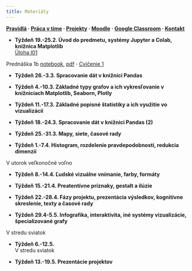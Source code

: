 ```yaml
---
title: Materiály
---
```


**[Pravidlá](./Rules.md) · [Práca v tíme](./Groups.md) · [Projekty](./Projects.md) · [Moodle](https://moodle.uniba.sk/course/view.php?id=3421) · [Google Classroom](https://classroom.google.com) · [Kontakt](./Contact.md)**

* **Týždeň 19.-25.2. Úvod do predmetu, systémy Jupyter a Colab, knižnica Matplotlib**<br>
[Úloha I01](https://colab.research.google.com/github/bbrejova/viz//blob/master/notebooks/I01_Matplotlib-clean.ipynb)<br>
<!-- Prednáška 1a [pdf](./pdf/L01a_visualization_history.pdf) **·** -->
Prednáška 1b [notebook](https://colab.research.google.com/github/bbrejova/viz//blob/master/notebooks/L01b_Jupyter_Colab_Matplotlib.ipynb), [pdf](./pdf/L01b_Jupyter_Colab_Matplotlib.pdf) **·** [Cvičenie 1](./Tutorial1.md)

* **Týždeň 26.-3.3. Spracovanie dát v knižnici Pandas**<br>
<!-- Prednáška 2 [notebook](https://colab.research.google.com/github/bbrejova/viz//blob/master/notebooks/L02_Processing_Pandas.ipynb), [pdf](./pdf/L02_Processing_Pandas.pdf) **·** [Cvičenie 2](./Tutorial2.md) -->


* **Týždeň 4.-10.3. Základné typy grafov a ich vykresľovanie v knižniciach Matplotlib, Seaborn, Plotly**<br>
<!-- Prednáška 3a [pdf](./pdf/L03a_Plot_types.pdf)  **·**  Prednáška 3b [notebook](https://colab.research.google.com/github/bbrejova/viz/blob/master/notebooks/L03b_Plot_types.ipynb), [pdf](./pdf/L03b_Plot_types.pdf) -->


* **Týždeň 11.-17.3. Základné popisné štatistiky a ich využitie vo vizualizácii**<br>
<!-- Prednáška 4 [notebook](https://colab.research.google.com/github/bbrejova/viz/blob/master/notebooks/L04_Summary_statistics.ipynb), [pdf](./pdf/L04_Summary_statistics.pdf) -->

* **Týždeň 18.-24.3. Spracovanie dát v knižnici Pandas (2)**<br>
<!-- Prednáška 5 [notebook](https://colab.research.google.com/github/bbrejova/viz/blob/master/notebooks/L05_Pandas_2.ipynb), [pdf](./pdf/L05_Pandas_2.pdf) **·** [Projekty](./Projects.md) -->

* **Týždeň 25.-31.3. Mapy, siete, časové rady**<br>
<!-- Prednáška 6 [notebook](https://colab.research.google.com/github/bbrejova/viz/blob/master/notebooks/L06_Maps_etc.ipynb), [pdf](./pdf/L06_Maps_etc.pdf) -->

* **Týždeň 1.-7.4. Histogram, rozdelenie pravdepodobnosti, redukcia dimenzií**<br>
<!-- Prednáška 7 [notebook](https://colab.research.google.com/github/bbrejova/viz/blob/master/notebooks/L07_More_statistics.ipynb), [pdf](./pdf/L07_More_statistics.pdf) **·** [Notes](./L07-notes.md)<br>-->
V utorok veľkonočné voľno

* **Týždeň 8.-14.4. Ľudské vizuálne vnímanie, farby, formáty**<br>
<!-- Prednáška 8 [pdf](./pdf/L08_Perception_colors.pdf) **·** [Notes](./L08-notes.md)-->


* **Týždeň 15.-21.4. Preatentívne príznaky, gestalt a ilúzie**<br>
<!-- Prednáška 9 [pdf](./pdf/L09_Preattentive_and_Gestalt.pdf) **·** [Notes](./L09-notes.md)-->

* **Týždeň 22.-28.4. Fázy projektu, prezentácia výsledkov, kognitívne skreslenie, texty a časové rady**<br>
<!-- Prednáška 10 [pdf](./pdf/L10_Presentation_and_text.pdf) **·** [Notes](./L10-notes.md)-->

* **Týždeň 29.4-5.5. Infografika, interaktivita, iné systémy vizualizácie, špecializované grafy**<br>
<!-- Prednáška 11 [notebook](https://colab.research.google.com/github/bbrejova/viz/blob/master/notebooks/L11_Miscelaneous.ipynb), [pdf](./pdf/L11_Miscelaneous.pdf) **·** [Notes](./L11-notes.md)<br>-->
V stredu sviatok

* **Týždeň 6.-12.5.**<br>
V stredu sviatok

* **Týždeň 13.-19.5. Prezentácie projektov**
